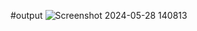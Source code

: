 #output
![Screenshot 2024-05-28 140813](https://github.com/dipeshydv/task3/assets/65748087/bd396537-8b26-494b-aee9-6d8b0205554c)
